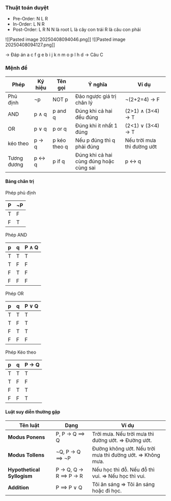 ### Thuật toán duyệt
+ Pre-Order: N L R
+ In-Order: L N R
+ Post-Order: L R N
N là root
L là cây con trái 
R là câu con phải

![[Pasted image 20250408094046.png]]
![[Pasted image 20250408094127.png]]

->  Đáp án a c f g e b i j k n m o p l h d
->  Câu C

### Mệnh đề

| Phép        | Ký hiệu     | Tên gọi      | Ý nghĩa                                 | Ví dụ                      |
| ----------- | ----------- | ------------ | --------------------------------------- | -------------------------- |
| Phủ định    | $\neg$p     | NOT p        | Đảo ngược giá trị chân lý               | $\neg$(2+2=4) ->  F        |
| AND         | p $\land$ q | p and q      | Đúng khi cả hai đều đúng                | (2>1) $\land$ (3<4) ->  T  |
| OR          | p ∨ q       | p or q       | Đúng khi it nhất 1 đúng                 | (2<1) ∨ (3<4) ->  T        |
| kéo theo    | p ->  q     | p kéo theo q | Nếu p đúng thì q phải đúng              | Nếu trời mưa thì đường ướt |
| Tương đương | p ↔ q       | p if q       | Đúng khi cả hai cùng đúng hoặc cùng sai | p ↔ q                      |

#### Bảng chân trị

Phép phủ định

| P   | ¬P  |
| --- | --- |
| T   | F   |
| F   | T   |
Phép AND

| p   | q   | P ∧ Q |
| --- | --- | ----- |
| T   | T   | T     |
| T   | F   | F     |
| F   | T   | F     |
| F   | F   | F     |
Phép OR

| p   | q   | P ∨ Q |
| --- | --- | ----- |
| T   | T   | T     |
| T   | F   | T     |
| F   | T   | T     |
| F   | F   | F     |
Phép Kéo theo

| p   | q   | P → Q |
| --- | --- | ----- |
| T   | T   | T     |
| T   | F   | F     |
| F   | T   | T     |
| F   | F   | T     |
#### Luật suy diễn thường gặp

|Tên luật|Dạng|Ví dụ|
|---|---|---|
|**Modus Ponens**|P, P → Q ⟹ Q|Trời mưa. Nếu trời mưa thì đường ướt. ⇒ Đường ướt.|
|**Modus Tollens**|¬Q, P → Q ⟹ ¬P|Đường không ướt. Nếu trời mưa thì đường ướt. ⇒ Không mưa.|
|**Hypothetical Syllogism**|P → Q, Q → R ⟹ P → R|Nếu học thì đỗ. Nếu đỗ thì vui. ⇒ Nếu học thì vui.|
|**Addition**|P ⟹ P ∨ Q|Tôi ăn sáng ⇒ Tôi ăn sáng hoặc đi học.|

